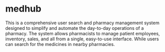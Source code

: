 # medhub
This is a comprehensive user search and pharmacy management system designed to simplify and automate the day-to-day operations of a pharmacy. The system allows pharmacists to manage patient employees, inventory, sales, and all from a single, easy-to-use interface. While users can search for the medicines in nearby pharmacies.
